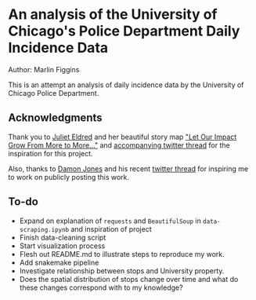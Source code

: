# An analysis of the University of Chicago's Police Department Daily Incidence Data

Author: Marlin Figgins

This is an attempt an analysis of daily incidence data by the University of Chicago Police Department.

## Acknowledgments

Thank you to [Juliet Eldred](https://www.julieteldred.com) and her beautiful story map ["Let Our Impact Grow From More to More..."](tinyurl.com/uchicagomap) and [accompanying twitter thread](https://twitter.com/drooliet/status/1271538834086526978?s=20) for the inspiration for this project.

Also, thanks to [Damon Jones](https://harris.uchicago.edu/directory/damon-jones) and his recent [twitter thread](https://twitter.com/nomadj1s/status/1294390348731514881?s=20) for inspiring me to work on publicly posting this work.

## To-do
- Expand on explanation of `requests` and `BeautifulSoup` in `data-scraping.ipynb` and inspiration of project
- Finish data-cleaning script
- Start visualization process
- Flesh out README.md to illustrate steps to reproduce my work.
- Add snakemake pipeline
- Investigate relationship between stops and University property.
- Does the spatial distribution of stops change over time and what do these changes correspond with to my knowledge?
